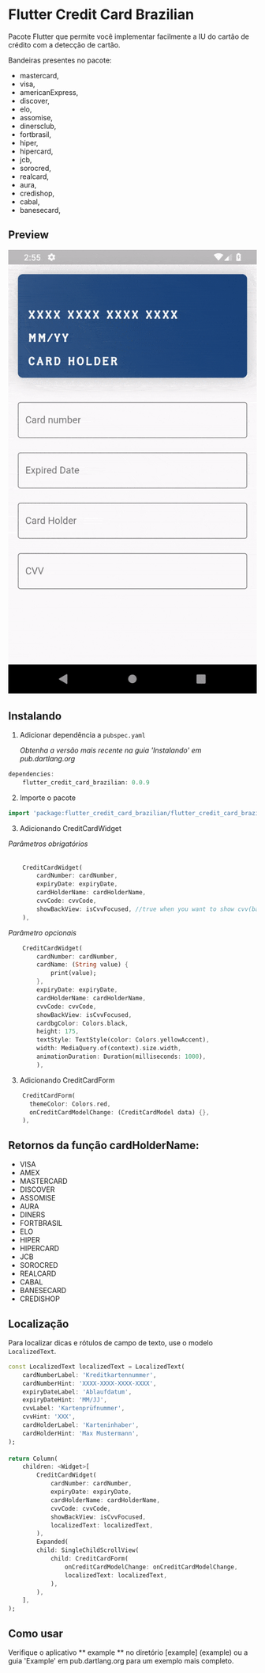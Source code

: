 # Flutter Credit Card Brazilian

Pacote Flutter que permite você implementar facilmente a IU do cartão de crédito com a detecção de cartão.

Bandeiras presentes no pacote:
*  mastercard,
*  visa,
*  americanExpress,
*  discover,
*  elo,
*  assomise,
*  dinersclub,
*  fortbrasil,
*  hiper,
*  hipercard,
*  jcb,
*  sorocred,
*  realcard,
*  aura,
*  credishop,
*  cabal,
*  banesecard,

## Preview

![O aplicativo de exemplo em execução no Android](https://github.com/JoseBarreto1/flutter_credit_card_brazilian/blob/master/preview/preview.gif)

## Instalando

1.  Adicionar dependência a `pubspec.yaml`

    *Obtenha a versão mais recente na guia 'Instalando' em pub.dartlang.org*
    
```dart
dependencies:
    flutter_credit_card_brazilian: 0.0.9
```

2.  Importe o pacote
```dart
import 'package:flutter_credit_card_brazilian/flutter_credit_card_brazilian.dart';
```

3.  Adicionando CreditCardWidget

*Parâmetros obrigatórios*
```dart

    CreditCardWidget(
        cardNumber: cardNumber,
        expiryDate: expiryDate, 
        cardHolderName: cardHolderName,
        cvvCode: cvvCode,
        showBackView: isCvvFocused, //true when you want to show cvv(back) view
    ),
```    
*Parâmetro opcionais*
```dart   
    CreditCardWidget(
        cardNumber: cardNumber,
        cardName: (String value) {
            print(value);
        },
        expiryDate: expiryDate,
        cardHolderName: cardHolderName,
        cvvCode: cvvCode,
        showBackView: isCvvFocused,
        cardbgColor: Colors.black,
        height: 175,
        textStyle: TextStyle(color: Colors.yellowAccent),
        width: MediaQuery.of(context).size.width,
        animationDuration: Duration(milliseconds: 1000),
        ),
``` 
3.  Adicionando CreditCardForm

```dart
    CreditCardForm(
      themeColor: Colors.red,
      onCreditCardModelChange: (CreditCardModel data) {},
    ),
```
## Retornos da função cardHolderName:
*  VISA
*  AMEX
*  MASTERCARD
*  DISCOVER
*  ASSOMISE
*  AURA
*  DINERS
*  FORTBRASIL
*  ELO
*  HIPER
*  HIPERCARD
*  JCB
*  SOROCRED
*  REALCARD
*  CABAL
*  BANESECARD
*  CREDISHOP

## Localização

Para localizar dicas e rótulos de campo de texto, use o modelo `LocalizedText`.

```dart
const LocalizedText localizedText = LocalizedText(
    cardNumberLabel: 'Kreditkartennummer',
    cardNumberHint: 'XXXX-XXXX-XXXX-XXXX',
    expiryDateLabel: 'Ablaufdatum',
    expiryDateHint: 'MM/JJ',
    cvvLabel: 'Kartenprüfnummer',
    cvvHint: 'XXX',
    cardHolderLabel: 'Karteninhaber',
    cardHolderHint: 'Max Mustermann',
);

return Column(
    children: <Widget>[
        CreditCardWidget(
            cardNumber: cardNumber,
            expiryDate: expiryDate,
            cardHolderName: cardHolderName,
            cvvCode: cvvCode,
            showBackView: isCvvFocused,
            localizedText: localizedText,
        ),
        Expanded(
        child: SingleChildScrollView(
            child: CreditCardForm(
                onCreditCardModelChange: onCreditCardModelChange,
                localizedText: localizedText,
            ),
        ),
    ],
);
```

## Como usar
Verifique o aplicativo ** example ** no diretório [example] (example) ou a guia 'Example' em pub.dartlang.org para um exemplo mais completo.
